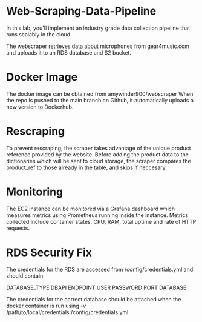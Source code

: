 # Web-Scraping-Data-Pipeline
In this lab, you'll implement an industry grade data collection pipeline that runs scalably in the cloud.

The webscraper retrieves data about microphones from gear4music.com and uploads it to an RDS database and S2 bucket. 

# Docker Image
The docker image can be obtained from amywinder900/webscraper 
When the repo is pushed to the main branch on Github, it automatically uploads a new version to Dockerhub.

# Rescraping
To prevent rescraping, the scraper takes advantage of the unique product reference provided by the website. Before adding the product data to the dictionaries which will be sent to cloud storage, the scraper compares the product_ref to those already in the table, and skips if neccesary.

# Monitoring
The EC2 instance can be monitored via a Grafana dashboard which measures metrics using Prometheus running inside the instance. Metrics collected include container states, CPU, RAM, total uptime and rate of HTTP requests. 

# RDS Security Fix
The credentials for the RDS are accessed from /config/credentials.yml and should contain: 


DATABASE_TYPE 
DBAPI 
ENDPOINT
USER 
PASSWORD 
PORT
DATABASE 

The credentials for the correct database should be attached when the docker container is run using -v /path/to/local/credentials:/config/credentials.yml
